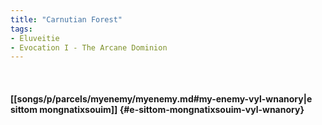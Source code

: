 ```yaml
---
title: "Carnutian Forest"
tags:
- Eluveitie
- Evocation I - The Arcane Dominion
---
```

&nbsp;
#### [[songs/p/parcels/myenemy/myenemy.md#my-enemy-vyl-wnanory|e sittom mongnatixsouim]] {#e-sittom-mongnatixsouim-vyl-wnanory}
